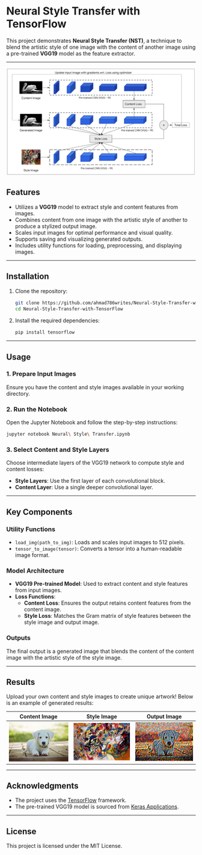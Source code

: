 # Neural Style Transfer with TensorFlow

This project demonstrates **Neural Style Transfer (NST)**, a technique to blend the artistic style of one image with the content of another image using a pre-trained **VGG19** model as the feature extractor.

---
![Architecture](images/style_transfer_architecture.png)

## Features

- Utilizes a **VGG19** model to extract style and content features from images.
- Combines content from one image with the artistic style of another to produce a stylized output image.
- Scales input images for optimal performance and visual quality.
- Supports saving and visualizing generated outputs.
- Includes utility functions for loading, preprocessing, and displaying images.

---

## Installation

1. Clone the repository:
   ```bash
   git clone https://github.com/ahmad786writes/Neural-Style-Transfer-with-TensorFlow
   cd Neural-Style-Transfer-with-TensorFlow
   ```

2. Install the required dependencies:
   ```bash
   pip install tensorflow
   ```
---

## Usage

### 1. Prepare Input Images
Ensure you have the content and style images available in your working directory.

### 2. Run the Notebook
Open the Jupyter Notebook and follow the step-by-step instructions:
   ```bash
   jupyter notebook Neural\ Style\ Transfer.ipynb
   ```

### 3. Select Content and Style Layers
Choose intermediate layers of the VGG19 network to compute style and content losses:
- **Style Layers**: Use the first layer of each convolutional block.
- **Content Layer**: Use a single deeper convolutional layer.

---

## Key Components

### Utility Functions
- `load_img(path_to_img)`: Loads and scales input images to 512 pixels.
- `tensor_to_image(tensor)`: Converts a tensor into a human-readable image format.

### Model Architecture
- **VGG19 Pre-trained Model**: Used to extract content and style features from input images.
- **Loss Functions**:
  - **Content Loss**: Ensures the output retains content features from the content image.
  - **Style Loss**: Matches the Gram matrix of style features between the style image and output image.

### Outputs
The final output is a generated image that blends the content of the content image with the artistic style of the style image.

---

## Results
Upload your own content and style images to create unique artwork! Below is an example of generated results:

| **Content Image** | **Style Image** | **Output Image** |
|--------------------|-----------------|------------------|
| <img src="images/dog1.jpeg" alt="content" width="275"/> | <img src="images/style.jpg" alt="style" width="275"/> | <img src="images/doggo.png" alt="output" width="275"/> |

---

## Acknowledgments
- The project uses the [TensorFlow](https://www.tensorflow.org/) framework.
- The pre-trained VGG19 model is sourced from [Keras Applications](https://keras.io/api/applications/).

---

## License
This project is licensed under the MIT License.
